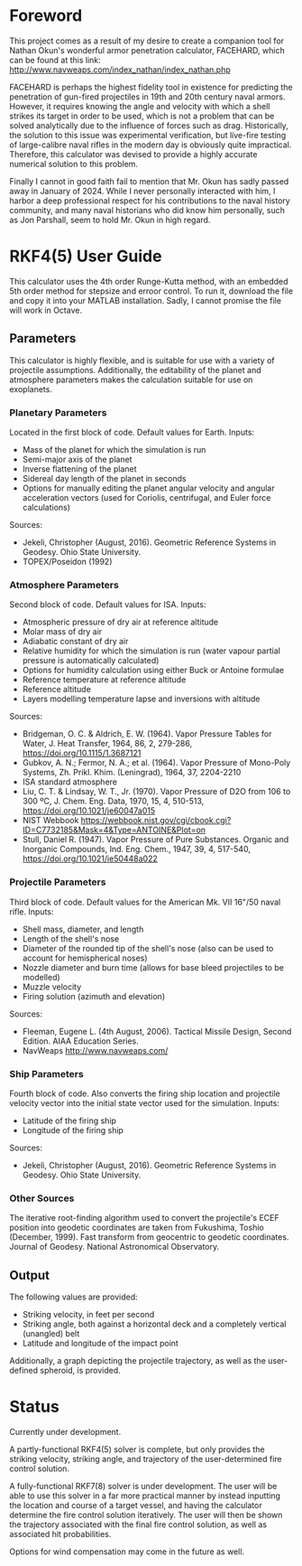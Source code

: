 # Foreword
This project comes as a result of my desire to create a companion tool for Nathan Okun's wonderful armor penetration calculator, FACEHARD, which can be found at this link:
http://www.navweaps.com/index_nathan/index_nathan.php

FACEHARD is perhaps the highest fidelity tool in existence for predicting the penetration of gun-fired projectiles in 19th and 20th century naval armors. However, it requires knowing the angle and velocity with which a shell strikes its target in order to be used, which is not a problem that can be solved analytically due to the influence of forces such as drag. Historically, the solution to this issue was experimental verification, but live-fire testing of large-calibre naval rifles in the modern day is obviously quite impractical. Therefore, this calculator was devised to provide a highly accurate numerical solution to this problem.

Finally I cannot in good faith fail to mention that Mr. Okun has sadly passed away in January of 2024. While I never personally interacted with him, I harbor a deep professional respect for his contributions to the naval history community, and many naval historians who did know him personally, such as Jon Parshall, seem to hold Mr. Okun in high regard.


# RKF4(5) User Guide
This calculator uses the 4th order Runge-Kutta method, with an embedded 5th order method for stepsize and erroor control. To run it, download the file and copy it into your MATLAB installation. Sadly, I cannot promise the file will work in Octave.

## Parameters
This calculator is highly flexible, and is suitable for use with a variety of projectile assumptions. Additionally, the editability of the planet and atmosphere parameters makes the calculation suitable for use on exoplanets.

### Planetary Parameters
Located in the first block of code. Default values for Earth. Inputs:
- Mass of the planet for which the simulation is run
- Semi-major axis of the planet
- Inverse flattening of the planet
- Sidereal day length of the planet in seconds
- Options for manually editing the planet angular velocity and angular acceleration vectors (used for Coriolis, centrifugal, and Euler force calculations)

Sources:
- Jekeli, Christopher (August, 2016). Geometric Reference Systems in Geodesy. Ohio State University.
- TOPEX/Poseidon (1992)

### Atmosphere Parameters
Second block of code. Default values for ISA. Inputs:
- Atmospheric pressure of dry air at reference altitude
- Molar mass of dry air
- Adiabatic constant of dry air
- Relative humidity for which the simulation is run (water vapour partial pressure is automatically calculated)
- Options for humidity calculation using either Buck or Antoine formulae
- Reference temperature at reference altitude
- Reference altitude
- Layers modelling temperature lapse and inversions with altitude

Sources:
- Bridgeman, O. C. & Aldrich, E. W. (1964). Vapor Pressure Tables for Water, J. Heat Transfer, 1964, 86, 2, 279-286, https://doi.org/10.1115/1.3687121
- Gubkov, A. N.; Fermor, N. A.; et al. (1964). Vapor Pressure of Mono-Poly Systems, Zh. Prikl. Khim. (Leningrad), 1964, 37, 2204-2210
- ISA standard atmosphere
- Liu, C. T. & Lindsay, W. T., Jr. (1970). Vapor Pressure of D2O from 106 to 300 ºC, J. Chem. Eng. Data, 1970, 15, 4, 510-513, https://doi.org/10.1021/je60047a015
- NIST Webbook https://webbook.nist.gov/cgi/cbook.cgi?ID=C7732185&Mask=4&Type=ANTOINE&Plot=on
- Stull, Daniel R. (1947). Vapor Pressure of Pure Substances. Organic and Inorganic Compounds, Ind. Eng. Chem., 1947, 39, 4, 517-540, https://doi.org/10.1021/ie50448a022

### Projectile Parameters
Third block of code. Default values for the American Mk. VII 16"/50 naval rifle. Inputs:
- Shell mass, diameter, and length
- Length of the shell's nose
- Diameter of the rounded tip of the shell's nose (also can be used to account for hemispherical noses)
- Nozzle diameter and burn time (allows for base bleed projectiles to be modelled)
- Muzzle velocity
- Firing solution (azimuth and elevation)

Sources: 
- Fleeman, Eugene L. (4th August, 2006). Tactical Missile Design, Second Edition. AIAA Education Series.
- NavWeaps http://www.navweaps.com/

### Ship Parameters
Fourth block of code. Also converts the firing ship location and projectile velocity vector into the initial state vector used for the simulation. Inputs:
- Latitude of the firing ship
- Longitude of the firing ship

Sources:
- Jekeli, Christopher (August, 2016). Geometric Reference Systems in Geodesy. Ohio State University.

### Other Sources
The iterative root-finding algorithm used to convert the projectile's ECEF position into geodetic coordinates are taken from Fukushima, Toshio (December, 1999). Fast transform from geocentric to geodetic coordinates. Journal of Geodesy. National Astronomical Observatory.

## Output
The following values are provided:
- Striking velocity, in feet per second
- Striking angle, both against a horizontal deck and a completely vertical (unangled) belt
- Latitude and longitude of the impact point

Additionally, a graph depicting the projectile trajectory, as well as the user-defined spheroid, is provided.


# Status
Currently under development.

A partly-functional RKF4(5) solver is complete, but only provides the striking velocity, striking angle, and trajectory of the user-determined fire control solution.

A fully-functional RKF7(8) solver is under development. The user will be able to use this solver in a far more practical manner by instead inputting the location and course of a target vessel, and having the calculator determine the fire control solution iteratively. The user will then be shown the trajectory associated with the final fire control solution, as well as associated hit probabilities.

Options for wind compensation may come in the future as well.
